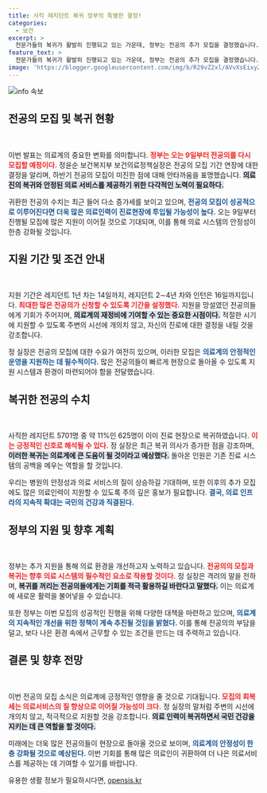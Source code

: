 ```yaml
---
title: 사직 레지던트 복귀 정부의 특별한 결정!
categories:
  - 보건
excerpt: >
  전문가들의 복귀가 활발히 진행되고 있는 가운데, 정부는 전공의 추가 모집을 결정했습니다. 의사 부족 상황을 해소하기 위한 이번 기회에 지원하세요!
feature_text: >
  전문가들의 복귀가 활발히 진행되고 있는 가운데, 정부는 전공의 추가 모집을 결정했습니다. 의사 부족 상황을 해소하기 위한 이번 기회에 지원하세요!
image: 'https://blogger.googleusercontent.com/img/b/R29vZ2xl/AVvXsEixyZcFfHzMRdzZMjFBmAUKJYCLCGyLL1o632UiGVXcaFdKo_bkvkuCioo0uUKlGfBVcT3P84aROyZIXSBEx3Aw5nCQ3pTgDom1WDC4m8eifvWiAmWEEVb4x6G_l8C0QH225ldMjyaFvpxGEBGNO37VmDTDMHGhJPq73UglMfDca1-0aw/s1600/blogspot.png'
---
```


<p><img src="https://blogger.googleusercontent.com/img/b/R29vZ2xl/AVvXsEixyZcFfHzMRdzZMjFBmAUKJYCLCGyLL1o632UiGVXcaFdKo_bkvkuCioo0uUKlGfBVcT3P84aROyZIXSBEx3Aw5nCQ3pTgDom1WDC4m8eifvWiAmWEEVb4x6G_l8C0QH225ldMjyaFvpxGEBGNO37VmDTDMHGhJPq73UglMfDca1-0aw/s1600/blogspot.png" alt="info 속보" /></p>

<h2 data-ke-size="size26">전공의 모집 및 복귀 현황</h2>

<p data-ke-size="size16">&nbsp;</p>

<p>이번 발표는 의료계의 중요한 변화를 의미합니다. <b><span style="color: #ee2323;">정부는 오는 9일부터 전공의를 다시 모집할 예정이다.</span></b> 정윤순 보건복지부 보건의료정책실장은 전공의 모집 기간 연장에 대한 결정을 알리며, 하반기 전공의 모집이 미진한 점에 대해 안타까움을 표명했습니다. <b><span style="background-color: #21538527;">의료진의 복귀와 안정된 의료 서비스를 제공하기 위한 다각적인 노력이 필요하다.</span></b></p>

<p>귀환한 전공의 수치는 최근 들어 다소 증가세를 보이고 있으며, <b><span style="color: #1a5490;">전공의 모집이 성공적으로 이루어진다면 더욱 많은 의료인력이 진료현장에 투입될 가능성이 높다.</span></b> 오는 9일부터 진행될 모집에 많은 지원이 이어질 것으로 기대되며, 이를 통해 의료 시스템의 안정성이 한층 강화될 것입니다.</p>

<h2 data-ke-size="size26">지원 기간 및 조건 안내</h2>

<p data-ke-size="size16">&nbsp;</p>

<p>지원 기간은 레지던트 1년 차는 14일까지, 레지던트 2∼4년 차와 인턴은 16일까지입니다. <b><span style="color: #ee2323;">최대한 많은 전공의가 신청할 수 있도록 기간을 설정했다.</span></b> 지원을 망설였던 전공의들에게 기회가 주어지며, <b><span style="background-color: #21538527;">의료계의 재정비에 기여할 수 있는 중요한 시점이다.</span></b> 적절한 시기에 지원할 수 있도록 주변의 시선에 개의치 않고, 자신의 진로에 대한 결정을 내릴 것을 강조합니다.</p>

<p>정 실장은 전공의 모집에 대한 수요가 여전히 있으며, 이러한 모집은 <b><span style="color: #1a5490;">의료계의 안정적인 운영을 지원하는 데 필수적이다.</span></b> 많은 전공의들이 빠르게 현장으로 돌아올 수 있도록 지원 시스템과 환경이 마련되어야 함을 전달했습니다.</p>

<h2 data-ke-size="size26">복귀한 전공의 수치</h2>

<p data-ke-size="size16">&nbsp;</p>

<p>사직한 레지던트 5701명 중 약 11%인 625명이 이미 진료 현장으로 복귀하였습니다. <b><span style="color: #ee2323;">이는 긍정적인 신호로 해석될 수 있다.</span></b> 정 실장은 최근 복귀 의사가 증가한 점을 강조하며, <b><span style="background-color: #21538527;">이러한 복귀는 의료계에 큰 도움이 될 것이라고 예상했다.</span></b> 돌아온 인원은 기존 진료 시스템의 공백을 메우는 역할을 할 것입니다.</p>

<p>우리는 병원의 안정성과 의료 서비스의 질이 상승하길 기대하며, 또한 이후의 추가 모집에도 많은 의료인력이 지원할 수 있도록 주의 깊은 홍보가 필요합니다. <b><span style="color: #1a5490;">결국, 의료 인프라의 지속적 확대는 국민의 건강과 직결된다.</span></b></p>

<h2 data-ke-size="size26">정부의 지원 및 향후 계획</h2>

<p data-ke-size="size16">&nbsp;</p>

<p>정부는 추가 지원을 통해 의료 환경을 개선하고자 노력하고 있습니다. <b><span style="color: #ee2323;">전공의의 모집과 복귀는 향후 의료 시스템의 필수적인 요소로 작용할 것이다.</span></b> 정 실장은 격려의 말을 전하며, <b><span style="background-color: #21538527;">복귀를 꺼리는 전공의들에게는 기회를 적극 활용하길 바란다고 말했다.</span></b> 이는 의료계에 새로운 활력을 불어넣을 수 있습니다.</p>

<p>또한 정부는 이번 모집의 성공적인 진행을 위해 다양한 대책을 마련하고 있으며, <b><span style="color: #1a5490;">의료계의 지속적인 개선을 위한 정책이 계속 추진될 것임을 밝혔다.</span></b> 이를 통해 전공의의 부담을 덜고, 보다 나은 환경 속에서 근무할 수 있는 조건을 만드는 데 주력하고 있습니다.</p>

<h2 data-ke-size="size26">결론 및 향후 전망</h2>

<p data-ke-size="size16">&nbsp;</p>

<p>이번 전공의 모집 소식은 의료계에 긍정적인 영향을 줄 것으로 기대됩니다. <b><span style="color: #ee2323;">모집의 회복세는 의료서비스의 질 향상으로 이어질 가능성이 크다.</span></b> 정 실장의 말처럼 주변의 시선에 개의치 않고, 적극적으로 지원할 것을 강조합니다. <b><span style="background-color: #21538527;">의료 인력이 복귀하면서 국민 건강을 지키는 데 큰 역할을 할 것이다.</span></b></p>

<p>미래에는 더욱 많은 전공의들이 현장으로 돌아올 것으로 보이며, <b><span style="color: #1a5490;">의료계의 안정성이 한층 강화될 것으로 예상된다.</span></b> 이번 기회를 통해 많은 의료인이 귀환하여 더 나은 의료서비스를 제공하는 데 기여할 수 있기를 바랍니다.</p>
유용한 생활 정보가 필요하시다면, <a href="https://opensis.kr" rel="dofollow">opensis.kr</a>


